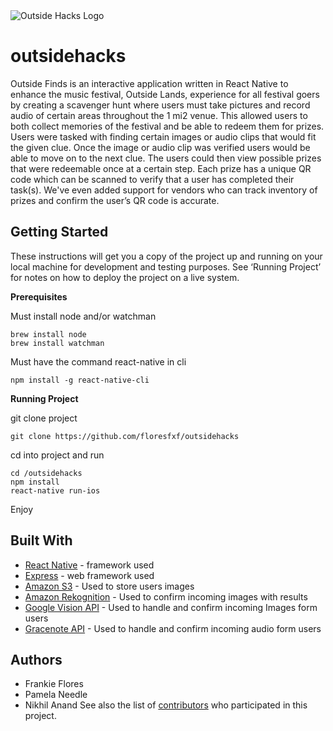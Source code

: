 <a>
    <img src="http://www.outsidehacks.com/imgs/IMG_3870.PNG" alt="Outside Hacks Logo"/>
</a>

# outsidehacks
Outside Finds is an interactive application written in React Native to enhance the music festival, Outside Lands, experience for all festival goers by creating a scavenger hunt where users must take pictures and record audio of certain areas throughout the 1 mi2 venue. This allowed users to both collect memories of the festival and be able to redeem them for prizes.
Users were tasked with finding certain images or audio clips that would fit the given clue. Once the image or audio clip was verified users would be able to move on to the next clue. The users could then view possible prizes that were redeemable once at a certain step. Each prize has a unique QR code which can be scanned to verify that a user has completed their task(s).
We've even added support for vendors who can track inventory of prizes and confirm the user’s QR code is accurate.

## Getting Started
These instructions will get you a copy of the project up and running on your local machine for development and testing purposes. See ‘Running Project’ for notes on how to deploy the project on a live system.

**Prerequisites**

Must install node and/or watchman
```
brew install node
brew install watchman
```
Must have the command react-native in cli
```
npm install -g react-native-cli
```
**Running Project**

git clone project
```
git clone https://github.com/floresfxf/outsidehacks
```
cd into project and run
```
cd /outsidehacks
npm install
react-native run-ios
```
Enjoy

## Built With

* [React Native](https://facebook.github.io/react-native/) - framework used
* [Express](https://expressjs.com) - web framework used
* [Amazon S3](https://aws.amazon.com/s3/) - Used to store users images
* [Amazon Rekognition](https://aws.amazon.com/rekognition/) - Used to confirm incoming images with results
* [Google Vision API](https://cloud.google.com/vision/) - Used to handle and confirm incoming Images form users
* [Gracenote API](https://developer.gracenote.com) - Used to handle and confirm incoming audio form users


## Authors
* Frankie Flores
* Pamela Needle 
* Nikhil Anand
See also the list of [contributors](https://github.com/floresfxf/outsidehacks/graphs/contributors) who participated in this project.
